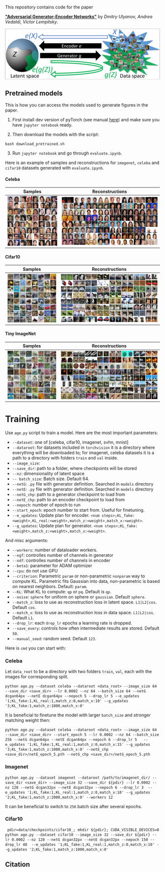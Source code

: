 This repository contains code for the paper

**["Adversarial Generator-Encoder Networks"](http://sites.skoltech.ru/app/data/uploads/sites/25/2017/04/AGE.pdf)** by *Dmitry Ulyanov, Andrea Vedaldi, Victor Lempitsky*.

![](data/readme_pics/age.png)

## Pretrained models

This is how you can access the models used to generate figures in the paper.

1) First install dev version of pyTorch (see manual [here](INSTALL.md)) and make sure you have `jupyter notebook` ready.

2) Then download the models with the script:
```
bash download_pretrained.sh
```

3) Run `jupyter notebook` and go through `evaluate.ipynb`.

Here is an example of samples and reconstructions for `imagenet`, `celeba` and `cifar10` datasets generated with `evaluate.ipynb`.

#### Celeba

|Samples    |Reconstructions|
|:---------:|:-------------:|
|![](data/readme_pics/celeba_samples.png) | ![](data/readme_pics/celeba_reconstructions.png) |

#### Cifar10

|Samples    |Reconstructions|
|:---------:|:-------------:|
|![](data/readme_pics/cifar10_samples.png) | ![](data/readme_pics/cifar10_reconstructions.png) |

#### Tiny ImageNet

|Samples    |Reconstructions|
|:---------:|:-------------:|
|![](data/readme_pics/imagenet_samples.png) | ![](data/readme_pics/imagenet_reconstructions.png) |


# Training

Use `age.py` script to train a model. Here are the most important parameters:

* `--dataset`: one of [celeba, cifar10, imagenet, svhn, mnist]
* `--dataroot`: for datasets included in `torchvision` it is a directory where everything will be downloaded to; for imagenet, celeba datasets it is a path to a directory with folders `train` and `val` inside.
* `--image_size`:
* `--save_dir`: path to a folder, where checkpoints will be stored
* `--nz`: dimensionality of latent space
* `-- batch_size`: Batch size. Default 64.
* `--netG`: `.py` file with generator definition. Searched in `models` directory
* `--netE`: `.py` file with generator definition. Searched in `models` directory
* `--netG_chp`: path to a generator checkpoint to load from
* `--netE_chp`: path to an encoder checkpoint to load from
* `--nepoch`: number of epoch to run
* `--start_epoch`: epoch number to start from. Useful for finetuning.
* `--e_updates`: Update plan for encoder. `<num steps>;KL_fake:<weight>,KL_real:<weight>,match_z:<weight>,match_x:<weight>`.
* `--g_updates`: Update plan for generator. `<num steps>;KL_fake:<weight>,match_z:<weight>,match_x:<weight>`.

And misc arguments:
* `--workers`: number of dataloader workers.
* `--ngf`: controlles number of channels in generator
* `--ndf`: controlles number of channels in encoder
* `--beta1`: parameter for ADAM optimizer
* `--cpu`: do not use GPU
* `--criterion`: Parametric `param` or non-parametric `nonparam` way to compute KL. Parametric fits  Gaussian into data, non-parametric is based on nearest neighbors. Default: `param`.
* `--KL`: What KL to compute: `qp` or `pq`. Default is `qp`.
* `--noise`: `sphere` for uniform on sphere or `gaussian`. Default `sphere`.
* `--match_z`: loss to use as reconstruction loss in latent space. `L1|L2|cos`. Default `cos`.
* `--match_x`: loss to use as reconstruction loss in data space. `L1|L2|cos`. Default `L1`.
* `--drop_lr`: each `drop_lr` epochs a learning rate is dropped.
* `--save_every`: controls how often intermediate results are stored. Default `50`.
* `--manual_seed`: random seed. Default `123`.


Here is `cmd` you can start with:

### Celeba
Let `data_root` to be a directory with two folders `train`, `val`, each with the images for corresponding split.

```
python age.py --dataset celeba --dataroot <data_root> --image_size 64 --save_dir <save_dir> --lr 0.0002 --nz 64 --batch_size 64 --netG dcgan64px --netE dcgan64px --nepoch 5 --drop_lr 5 --e_updates '1;KL_fake:1,KL_real:1,match_z:0,match_x:10' --g_updates '3;KL_fake:1,match_z:1000,match_x:0'
```

It is beneficial to finetune the model with larger `batch_size` and stronger matching weight then:
```
python age.py --dataset celeba --dataroot <data_root> --image_size 64 --save_dir <save_dir> --start_epoch 5 --lr 0.0002 --nz 64 --batch_size 256 --netG dcgan64px --netE dcgan64px --nepoch 6 --drop_lr 5   --e_updates '1;KL_fake:1,KL_real:1,match_z:0,match_x:15' --g_updates '3;KL_fake:1,match_z:1000,match_x:0' --netE_chp  <save_dir>/netE_epoch_5.pth --netG_chp <save_dir>/netG_epoch_5.pth
```

### Imagenet

```
python age.py --dataset imagenet --dataroot /path/to/imagenet_dir/ --save_dir <save_dir> --image_size 32 --save_dir ${pdir} --lr 0.0002 --nz 128 --netG dcgan32px --netE dcgan32px --nepoch 6 --drop_lr 3  --e_updates '1;KL_fake:1,KL_real:1,match_z:0,match_x:10' --g_updates '2;KL_fake:1,match_z:2000,match_x:0' --workers 12
```

It can be beneficial to switch to `256` batch size after several epochs.

### Cifar10

```
 pdir=data/checkpoints/cifar10_; mkdir ${pdir}; CUDA_VISIBLE_DEVICES=0 python age.py --dataset cifar10 --image_size 32 --save_dir ${pdir} --lr 0.0002 --nz 128 --netG dcgan32px --netE dcgan32px --nepoch 150 --drop_lr 40  --e_updates '1;KL_fake:1,KL_real:1,match_z:0,match_x:10' --g_updates '2;KL_fake:1,match_z:1000,match_x:0'
```

## Citation
